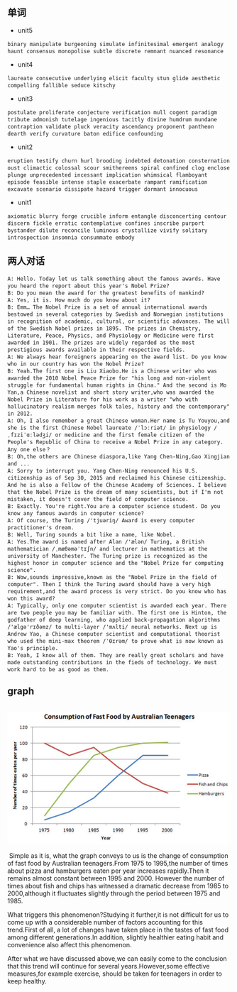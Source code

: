 ## 单词

- unit5

~~~
binary manipulate burgeoning simulate infinitesimal emergent analogy haunt consensus monopolise subtle discrete remnant nuanced resonance
~~~

- unit4

~~~
laureate consecutive underlying elicit faculty stun glide aesthetic compelling fallible seduce kitschy
~~~

- unit3

~~~
postulate proliferate conjecture verification mull cogent paradigm tribute admonish tutelage ingenious tacitly divine humdrum mundane contraption validate pluck veracity ascendancy proponent pantheon dearth verify curvature baton edifice confounding
~~~

- unit2

~~~
eruption testify churn hurl brooding indebted detonation consternation oust climactic colossal scour smithereens spiral confined clog enclose plunge unprecedented incessant implication whimsical flamboyant episode feasible intense staple exacerbate rampant ramification excavate scenario dissipate hazard trigger dormant innocuous
~~~

- unit1

~~~
axiomatic blurry forge crucible inform entangle disconcerting contour discern fickle erratic contemplative confines inscribe purport bystander dilute reconcile luminous crystallize vivify solitary introspection insomnia consummate embody
~~~

## 两人对话

~~~
A: Hello. Today let us talk something about the famous awards. Have you heard the report about this year's Nobel Prize?
B: Do you mean the award for the greatest benefits of mankind?
A: Yes, it is. How much do you know about it?
B: Emm… The Nobel Prize is a set of annual international awards bestowed in several categories by Swedish and Norwegian institutions in recognition of academic, cultural, or scientific advances. The will of the Swedish Nobel prizes in 1895. The prizes in Chemistry, Literature, Peace, Physics, and Physiology or Medicine were first awarded in 1901. The prizes are widely regarded as the most prestigious awards available in their respective fields.
A: We always hear foreigners appearing on the award list. Do you know who in our country has won the Nobel Prize?
B: Yeah.The first one is Liu Xiaobo.He is a Chinese writer who was awarded the 2010 Nobel Peace Prize for "his long and non-violent struggle for fundamental human rights in China." And the second is Mo Yan,a Chinese novelist and short story writer,who was awarded the Nobel Prize in Literature for his work as a writer "who with hallucinatory realism merges folk tales, history and the contemporary" in 2012.
A: Oh, I also remember a great Chinese woman.Her name is Tu Youyou,and she is the first Chinese Nobel laureate /ˈlɔːriət/ in physiology /ˌfɪziˈɑːlədʒi/ or medicine and the first female citizen of the People's Republic of China to receive a Nobel Prize in any category. Any one else？
B: Oh,the others are Chinese diaspora,like Yang Chen-Ning,Gao Xingjian and ...
A: Sorry to interrupt you. Yang Chen-Ning renounced his U.S. citizenship as of Sep 30, 2015 and reclaimed his Chinese citizenship. And he is also a Fellow of the Chinese Academy of Sciences. I believe that the Nobel Prize is the dream of many scientists, but if I'm not mistaken, it doesn't cover the field of computer science.
B: Exactly. You're right.You are a computer science student. Do you know any famous awards in computer science?
A: Of course, the Turing /'tjuəriŋ/ Award is every computer practitioner's dream.
B: Well, Turing sounds a bit like a name, like Nobel.
A: Yes.The award is named after Alan /'ælən/ Turing, a British mathematician /ˌmæθəməˈtɪʃn/ and lecturer in mathematics at the university of Manchester. The Turing prize is recognized as the highest honor in computer science and the "Nobel Prize for computing science".
B: Wow,sounds impressive,known as the "Nobel Prize in the field of computer". Then I think the Turing award should have a very high requirement,and the award process is very strict. Do you know who has won this award?
A: Typically, only one computer scientist is awarded each year. There are two people you may be familiar with. The first one is Hinton, the godfather of deep learning, who applied back-propagation algorithms /'ælgə'rɪðəmz/ to multi-layer /'mʌlti/ neural networks. Next up is Andrew Yao, a Chinese computer scientist and computational theorist who used the mini-max theorem /ˈθɪrəm/ to prove what is now known as Yao's principle.
B: Yeah, I know all of them. They are really great scholars and have made outstanding contributions in the fieds of technology. We must work hard to be as good as them.
~~~

## graph

​                       ![image-20191121231148664](img\image-20191121231148664.png)         

​     Simple as it is, what the graph conveys to us is the change of consumption of fast food by Australian teenagers.From 1975 to 1995,the number of times about pizza and hamburgers eaten per year increases rapidly.Then it remains almost constant between 1995 and 2000. However the number of times about fish and chips has witnessed a dramatic decrease from 1985 to 2000,although it fluctuates slightly through the period between 1975 and 1985.

   What triggers this phenomenon?Studying it further,it is not difficult for us to come up with a considerable number of factors accounting for this trend.First of all, a lot of changes have taken place in the tastes of fast food among different generations.In addition, slightly healthier eating habit and convenience also affect this phenomenon.

   After what we have discussed above,we can easily come to the conclusion that this trend will continue for several years.However,some effective measures,for example exercise, should be taken for teenagers in order to keep healthy. 